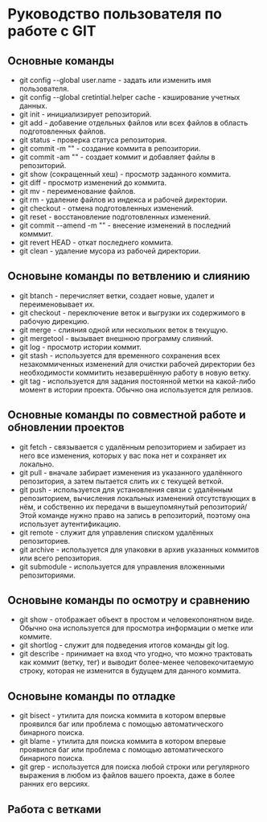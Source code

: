# Руководство пользователя по работе с GIT
## Основные команды
* git config --global user.name - задать или изменить имя пользователя.
* git config --global cretintial.helper cache - кэширование учетных данных.
* git init - инициализирует репозиторий.
* git add - добавение отдельных файлов или всех файлов в область подготовленных файлов.
* git status - проверка статуса репозитория.
* git commit -m "" - создание коммита в репозитории.
* git commit -am "" - создает коммит и добавляет файлы в репозиторий.
* git show (сокращенный хеш) - просмотр заданного коммита.
* git diff - просмотр изменений до коммита.
* git mv - переименование файлов.
* git rm - удаление файлов из индекса и рабочей директории.
* git checkout - отмена подготовленных изменений.
* git reset - восстановление подготовленных изменений.
* git commit --amend -m "" - внесение изменений в последний комммит.
* git revert HEAD - откат последнего коммита.
* git clean - удаление мусора из рабочей директории.
## Основыне команды по ветвлению и слиянию
* git btanch - перечисляет ветки, создает новые, удалет и переименовывает их.
* git checkout - переключение веток и выгрузки их содержимого в рабочую дирекцию.
* git merge - слияния одной или нескольких веток в текущую.
* git mergetool - вызывает внешнюю программу слияний.
* git log - просмотр истории коммит.
* git stash - используется для временного сохранения всех незакоммиченных изменений для очистки рабочей директории без необходимости коммитить незавершённую работу в новую ветку.
* git tag - используется для задания постоянной метки на какой-либо момент в истории проекта. Обычно она используется для релизов.
## Основные команды по совместной работе и обновлении проектов
* git fetch - cвязывается с удалённым репозиторием и забирает из него все изменения, которых у вас пока нет и сохраняет их локально.
* git pull - вначале забирает изменения из указанного удалённого репозитория, а затем пытается слить их с текущей веткой.
* git push - используется для установления связи с удалённым репозиторием, вычисления локальных изменений отсутствующих в нём, и собственно их передачи в вышеупомянутый репозиторий/ Этой команде нужно право на запись в репозиторий, поэтому она использует аутентификацию.
* git remote - служит для управления списком удалённых репозиториев.
* git archive - используется для упаковки в архив указанных коммитов или всего репозитория.
* git submodule - используется для управления вложенными репозиториями.
## Основыне команды по осмотру и сравнению
* git show - отображает объект в простом и человекопонятном виде. Обычно она используется для просмотра информации о метке или коммите.
* git shortlog - служит для подведения итогов команды git log.
* git describe - принимает на вход что угодно, что можно трактовать как коммит (ветку, тег) и выводит более-менее человекочитаемую строку, которая не изменится в будущем для данного коммита.
## Основыне команды по отладке
* git bisect - утилита для поиска коммита в котором впервые проявился баг или проблема с помощью автоматического бинарного поиска.
* git blame - утилита для поиска коммита в котором впервые проявился баг или проблема с помощью автоматического бинарного поиска.
* git grep - используется для поиска любой строки или регулярного выражения в любом из файлов вашего проекта, даже в более ранних его версиях.
## Работа с ветками



